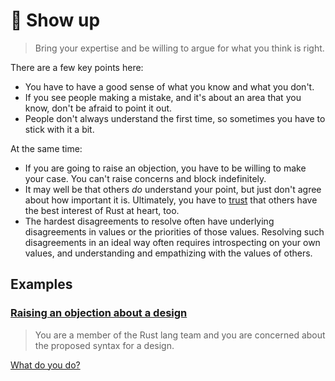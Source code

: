 # 👋 Show up

> Bring your expertise and be willing to argue for what you think is right.

There are a few key points here:

* You have to have a good sense of what you know and what you don't.
* If you see people making a mistake, and it's about an area that you know, don't be afraid to point it out.
* People don't always understand the first time, so sometimes you have to stick with it a bit.

At the same time:

* If you are going to raise an objection, you have to be willing to make your case. You can't raise concerns and block indefinitely.
* It may well be that others *do* understand your point, but just don't agree about how important it is. Ultimately, you have to [trust] that others have the best interest of Rust at heart, too.
* The hardest disagreements to resolve often have underlying disagreements in values or the priorities of those values. Resolving such disagreements in an ideal way often requires introspecting on your own values, and understanding and empathizing with the values of others.

[trust]: ./trust_and_delegate.md

## Examples

### [Raising an objection about a design](./show_up/raising_an_objection.md)

> You are a member of the Rust lang team and you are concerned about the proposed syntax for a design.

[What do you do?](./show_up/raising_an_objection.md)

